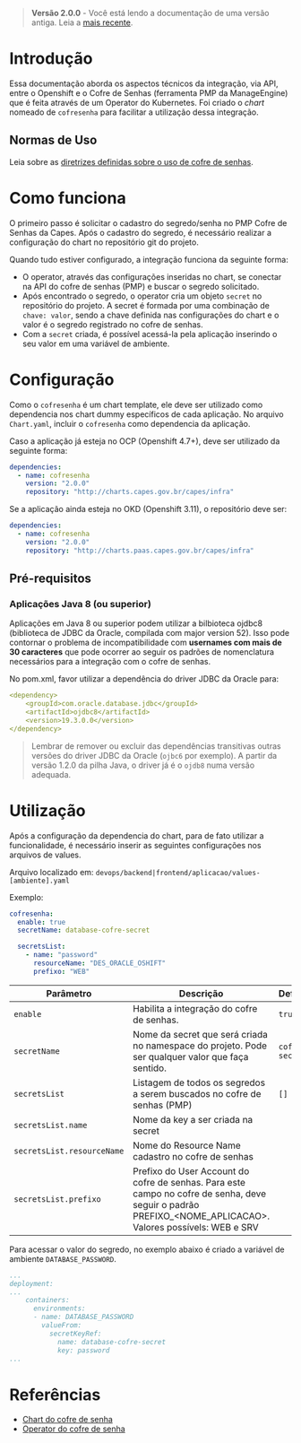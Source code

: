 > **Versão 2.0.0** - Você está lendo a documentação de uma versão antiga. Leia a [mais recente](cofre-senha.md).

# Introdução

Essa documentação aborda os aspectos técnicos da integração, via API, entre o Openshift e o Cofre de Senhas (ferramenta PMP da ManageEngine) que é feita através de um Operator do Kubernetes.
Foi criado o *chart* nomeado de `cofresenha` para facilitar a utilização dessa integração.


## Normas de Uso
Leia sobre as [diretrizes definidas sobre o uso de cofre de senhas](/infraestrutura/seguranca/cofre-senhas.md).


# Como funciona

O primeiro passo é solicitar o cadastro do segredo/senha no PMP Cofre de Senhas da Capes.
Após o cadastro do segredo, é necessário realizar a configuração do chart no repositório git do projeto.

Quando tudo estiver configurado, a integração funciona da seguinte forma:
- O operator, através das configurações inseridas no chart, se conectar na API do cofre de senhas (PMP) e buscar o segredo solicitado.
- Após encontrado o segredo, o operator cria um objeto `secret` no repositório do projeto. A secret é formada por uma combinação de `chave: valor`, sendo a chave definida nas configurações do chart e o valor é o segredo registrado no cofre de senhas.
- Com a `secret` criada, é possível acessá-la pela aplicação inserindo o seu valor em uma variável de ambiente.


# Configuração
Como o `cofresenha` é um chart template, ele deve ser utilizado como dependencia nos chart dummy específicos de cada aplicação. No arquivo `Chart.yaml`, incluir o `cofresenha` como dependencia da aplicação.


Caso a aplicação já esteja no OCP (Openshift 4.7+), deve ser utilizado da seguinte forma:

```yaml
dependencies:
  - name: cofresenha
    version: "2.0.0"
    repository: "http://charts.capes.gov.br/capes/infra"
```

Se a aplicação ainda esteja no OKD (Openshift 3.11), o repositório deve ser:

```yaml
dependencies:
  - name: cofresenha
    version: "2.0.0"
    repository: "http://charts.paas.capes.gov.br/capes/infra"
```

## Pré-requisitos

### Aplicações Java 8 (ou superior)

Aplicações em Java 8 ou superior podem utilizar a bilbioteca ojdbc8 (biblioteca de JDBC da Oracle, compilada com major version 52). Isso pode contornar o problema de incompatibilidade com **usernames com mais de 30 caracteres** que pode ocorrer ao seguir os padrões de nomenclatura necessários para a integração com o cofre de senhas.


No pom.xml, favor utilizar a dependência do driver JDBC da Oracle para:

```yaml
<dependency>
    <groupId>com.oracle.database.jdbc</groupId>
    <artifactId>ojdbc8</artifactId>
    <version>19.3.0.0</version>
</dependency>
```

> Lembrar de remover ou excluir das dependências transitivas outras versões do driver JDBC da Oracle (`ojbc6` por exemplo).
> A partir da versão 1.2.0 da pilha Java, o driver já é o `ojdb8` numa versão adequada.

# Utilização

Após a configuração da dependencia do chart, para de fato utilizar a funcionalidade, é necessário inserir as seguintes configurações nos arquivos de values.

Arquivo localizado em: `devops/backend|frontend/aplicacao/values-[ambiente].yaml`

Exemplo:
```yaml
cofresenha:
  enable: true
  secretName: database-cofre-secret

  secretsList:
    - name: "password"
      resourceName: "DES_ORACLE_OSHIFT"
      prefixo: "WEB"
```


| Parâmetro                                    | Descrição                                                                                    | Default                                              |
| -------------------------------------------- | -------------------------------------------------------------------------------------------- | ---------------------------------------------------- |
| `enable`                                     | Habilita a integração do cofre de senhas.                                                    | `true`                                               |
| `secretName`                                 | Nome da secret que será criada no namespace do projeto. Pode ser qualquer valor que faça sentido.               | `cofre-secret`                                          |
| `secretsList`                                | Listagem de todos os segredos a serem buscados no cofre de senhas (PMP)                            | `[]`                                                 |
| `secretsList.name`                           | Nome da key a ser criada na secret                                                                    | ` `                                                 |
| `secretsList.resourceName`                   | Nome do Resource Name cadastro no cofre de senhas                                                                    | ` `                                                 |
| `secretsList.prefixo`                        | Prefixo do User Account do cofre de senhas. Para este campo no cofre de senha, deve seguir o padrão PREFIXO_<NOME_APLICACAO>. Valores possívels: WEB e SRV                                                                     | ` `                                                 |


Para acessar o valor do segredo, no exemplo abaixo é criado a variável de ambiente `DATABASE_PASSWORD`.

```yaml
...
deployment:
...
    containers:
      environments:
      - name: DATABASE_PASSWORD
        valueFrom:
          secretKeyRef:
            name: database-cofre-secret
            key: password
...
```


# Referências
- [Chart do cofre de senha](https://xpto.com/cgs/DEVOPS/helm/chart-cofresenha)
- [Operator do cofre de senha](https://xpto.com/cgs/DEVOPS/helm/chart-cofresenha-operator)
